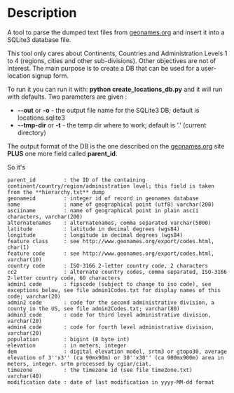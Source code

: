 Description
===========
A tool to parse the dumped text files from [geonames.org](http://download.geonames.org/export/dump/ "geonames.org") and insert it into a SQLite3 database file.

This tool only cares about Continents, Countries and Administration Levels 1 to 4 (regions, cities and other sub-divisions). Other objectives are not of interest. The main purpose is to create a DB that can be used for a user-location signup form.

To run it you can run it with: **python create_locations_db.py** and it will run with defaults.
Two parameters are given :
* **--out** or **-o** - the output file name for the SQLite3 DB; default is locations.sqlite3
* **--tmp-dir** or **-t** - the temp dir where to work; default is '.' (current directory)

The output format of the DB is the one described on the [geonames.org](http://download.geonames.org/export/dump/ "geonames.org") site **PLUS** one more field called **parent_id**.

So it's

    parent_id         : the ID of the containing continent/country/region/administration level; this field is taken from the **hierarchy.txt** dump 
    geonameid         : integer id of record in geonames database
    name              : name of geographical point (utf8) varchar(200)
    asciiname         : name of geographical point in plain ascii characters, varchar(200)
    alternatenames    : alternatenames, comma separated varchar(5000)
    latitude          : latitude in decimal degrees (wgs84)
    longitude         : longitude in decimal degrees (wgs84)
    feature class     : see http://www.geonames.org/export/codes.html, char(1)
    feature code      : see http://www.geonames.org/export/codes.html, varchar(10)
    country code      : ISO-3166 2-letter country code, 2 characters
    cc2               : alternate country codes, comma separated, ISO-3166 2-letter country code, 60 characters
    admin1 code       : fipscode (subject to change to iso code), see exceptions below, see file admin1Codes.txt for display names of this code; varchar(20)
    admin2 code       : code for the second administrative division, a county in the US, see file admin2Codes.txt; varchar(80) 
    admin3 code       : code for third level administrative division, varchar(20)
    admin4 code       : code for fourth level administrative division, varchar(20)
    population        : bigint (8 byte int) 
    elevation         : in meters, integer
    dem               : digital elevation model, srtm3 or gtopo30, average elevation of 3''x3'' (ca 90mx90m) or 30''x30'' (ca 900mx900m) area in meters, integer. srtm processed by cgiar/ciat.
    timezone          : the timezone id (see file timeZone.txt) varchar(40)
    modification date : date of last modification in yyyy-MM-dd format


